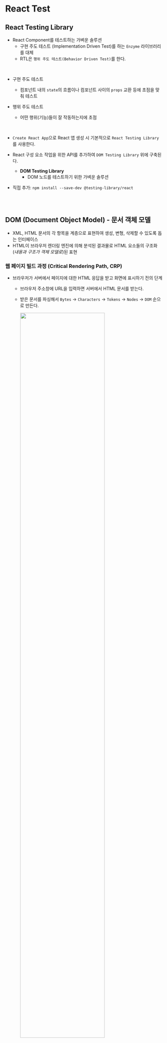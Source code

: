 # React Test

## React Testing Library

- React Component를 테스트하는 가벼운 솔루션
  - 구현 주도 테스트 (Implementation Driven Test)를 하는 `Enzyme` 라이브러리를 대체
  - RTL은 `행위 주도 테스트(Behavior Driven Test)`를 한다.

<br>

- 구현 주도 테스트
  - 컴포넌트 내의 `state`의 흐름이나 컴포넌트 사이의 `props` 교환 등에 초점을 맞춰 테스트

- 행위 주도 테스트
  - 어떤 행위(기능)들이 잘 작동하는지에 초점

<br>

- `Create React App`으로 React 앱 생성 시 기본적으로 `React Testing Library`를 사용한다.
- React 구성 요소 작업을 위한 API를 추가하여 `DOM Testing Library` 위에 구축된다.
  - **DOM Testing Library**
    - DOM 노드를 테스트하기 위한 가벼운 솔루션

- 직접 추가: `npm install --save-dev @testing-library/react`

<br><br>

## DOM (Document Object Model) - 문서 객체 모델

- XML, HTML 문서의 각 항목을 계층으로 표현하여 생성, 변형, 삭제할 수 있도록 돕는 인터페이스
- HTML이 브라우저 렌더링 엔진에 의해 분석된 결과물로 HTML 요소들의 구조화(*내용과 구조가 객체 모델로*)된 표현

### 웹 페이지 빌드 과정 (Critical Rendering Path, CRP)

- 브라우저가 서버에서 페이지에 대한 HTML 응답을 받고 화면에 표시하기 전의 단계
  - 브라우저 주소창에 URL을 입력하면 서버에서 HTML 문서를 받는다.
  - 받은 문서를 파싱해서 `Bytes` -> `Characters` -> `Tokens` -> `Nodes` -> `DOM` 순으로 만든다.

    <img src="01_React/img/rendering_test1.PNG" width="77%" />

- 웹 브라우저가 HTML 문서를 읽고, 스타일을 입힌 후 뷰포트에 표시하기까지의 과정
- [브라우저 렌더링 정리](https://github.com/in3166/TIL2/blob/main/docs/05_ETC/%EB%B8%8C%EB%9D%BC%EC%9A%B0%EC%A0%80_%EB%A0%8C%EB%8D%94%EB%A7%81.md)

<img src="01_React/img/cra_path.PNG" width="77%" />

<br>

- 과정 요약
  - DOM 트리까지
    - 문서를 읽어 파싱하고 어떤 내용을 페이지에 렌더링할지 결정
    - HTML, CSS + JavaScript

  - 렌더 트리 단계
    - 브라우저가 DOM과 CSSOM을 결합
    - 화면에 보이는 모든 콘텐츠와 스타일 정보를 포함하는 최종 렌더링 트리를 출력
    - 화면에 표시되는 모든 노드의 콘텐츠 및 스타일 정보를 포함
  
  - 레이아웃
    - 브라우저가 페이지에 표시되는 각 요소의 크기와 위치를 계산하는 단계
  
  - 페인트
    - 브라우저는 레이아웃 결과를 선택하고 픽셀을 화면에 표시한다.

<br>

## 프로젝트 생성하기

`npm create-react-app <project-directory>`

- `babel`, `webpack` 등을 따로 설정해주지 않아도 된다.
  - `babel`: 최신 자바스크립트 문법을 지원하지 않는 브라우저에서도 코드가 실행될 수 있게 변환
  - `webpack`: modern JavaScript application을 위한 `static module bundler`
    - 웹팩이 앱을 처리하면 내부적으로 프로젝트가 필요한 모든 모듈을 맵핑한 `dependency graph`를 빌드하고 하나 이상의 번들을 생성한다.

<br><br>

## Jest

- FaceBook에서 만든 테스팅 프레임 워크
- 최소한의 설정으로 동작, Test Case를 만들어 애플리케이션 코드가 잘 돌아가는지 확인한다.
- 단위(unit) 테스트를 위해 사용

<br>

- `React Testing Library`을 사용해 DOM을 렌더링하고 그 DOM을 `Jest`로 테스팅한다. (ex. RTL: `render()`, Jest: `expect()`)
- 또한, 테스트 코드를 짠 파일을 찾는 역할도 한다.
  - `filename.test.js`, `filename.spec.js`, `/tests`
  - 파일명에 `test`나 `spec`이 있거나 폴더명을 `tests`라고 설정 시 찾을 수 있다.

### Jest 시작하기

- Jest 라이브러리 설치: `npm install jest --save-dev`
- Test 스크립트 변경: `"test": "jest" or "jest --watchAll"`

- 테스트를 작성할 폴더 및 파일 기본 구조 생성

  ```md
  Test -> 단위 테스트 폴더 -> 단위 테스트 파일 '<대상 이름>.test.js'
       -> 통합 테스트 폴더 -> 통합 테스트 파일 '<대상이름>.test.init.js'
  ```

- `CRA`로 프로젝트 생성 시 이미 설치되어 있다.

<br>

### Jest 파일 구조 및 사용법

- `describe`: 여러 관련 테스트를 그룹화
- `it (= test)`: 개별 테스트를 수행하는 곳, 각 테스트를 작은 문장처럼 설명
- `expect`: expect 함수는 값을 테스트할 때마다 사용, matcher와 함께 사용됨
- `matcher`: 다른 방법으로 값을 테스트 하도록 사용 (`toBeTruthy()`, `toStringEqual`() 등)

```js

describe
  test (it){
    expect <-> matcher  
  }

  test (it){
    expect <-> matcher
  }
  //...

// 실제 예제
describe("Product Controller Create", () => {
  beforeEach(() => {
    req.body = newProduct;
  });

  it("should have a createProduct function", () => {
    expect(typeof productController.createProduct).tobe("function");
  });
  // ...
});
```

<br><br>

## React Testing Library 주요 API

- 프로젝트에서 기본 테스트 해보기
`npm test`

```js
// App.test.js
import { render, screen } from '@testing-library/react';
import App from './App';

test('renders learn react link', () => {
  // const {getByText} = render(<App />); 추천하지 않음
  render(<App />);
  const linkElement = screen.getByText(/learn react/i);
  expect(linkElement).toBeInTheDocument(); // element가 document에 존재하는지
});
```

- `render` 함수: DOM에 컴포넌트를 렌더링하느 함수
  - 인자로 렌더링할 컴포넌트를 받음
  - return: RTL에서 제공하는 쿼리함수와 기타 유틸리티 함수를 가진 객체 반환
  - Destructing 문법으로 원하는 쿼리만 가져올 수 있지만 소스 코드가 복잡해질 수 있어 `screen` 객체를 사용한다.
  - 쿼리 함수를 이용해 테스트를 진행

<br>

### 쿼리 함수

- 쿼리: 페이지에서 요소를 찾기 위해 테스트 라이브러리가 제공하는 방법
  - 여러 유형의 쿼리(`get`, `find`, `query`)가 존재
  - 유형 별로 요소의 발견되는지에 따라 오류를 발생시키는지 혹은 `Promise`를 반환하고 다시 시도하는지 다르다.

<br>

- `getBy...`
  - 쿼리에 일치하는 노드 반환
  - 요소가 없거나 둘 이상 일치하면 오류 발생
  - 둘 이상이 예상 되면 `getAllBy` 사용

<br/>

- `queryBy...`
  - 쿼리에 일치하는 노드를 반환
  - 요소가 없으면 `null` 반환
  - 둘 이상 일치 시 오류 반환
  - 둘 이상 예상 시 `queryAllBy` 사용

<br/>

- `findBy...`
  - 쿼리에 일치하는 요소 발견되면 `solved`되는 `Promise` 반환
  - 요소가 없거나 기본 제한 시간(1000ms) 후에 둘 이상 요소 발견 시 `reject`된다.
  - 둘 이상 예상 시 `findAllBy` 사용
  - `getBy` + `waitFor`

<br/>

- `waitFor`: 일정 기간 기다려야 할 때 사용하여 기대가 통과할 때까지 기다릴 수 있다.

| 쿼리 유형 | 0 Matches | 1 Match | > 1 Matches | Retry(Async/Await) |
| -|-|-|-|-|
|`getBy...` | Throw Error | Return Element | Throw Error | X |
|`queryBy...`| Return Null | Return Element | Throw Error | X |
|`findBy...`| Throw Error | Return Element | Throw Error | O |
|Muliple Elements
|`getAllBy...`| Throw Error | Return Array | Return Array | X |
|`queryAllBy...`| Return `[]` | Return Array | Return Array | X |
|`findAllBy...`| Throw Error | Return Array | Return Array | O |

<br/>

- `getByText`
  - 정확히 일치하는 문자열을 찾는다.
  - 포함하는 문자열을 찾기위해선 정규식 사용
  - `screen.getByText(/loading/i)`

<br/>

- `getByRole`
  - `html` 요소가 가진 `role`로 가져온다.
  - `<h1>` ~ `<h6>`: heading
  - `<button>`: button
  - `<a>`: link
  - `<checkbox>`: checkbox
  - `<radio>`: radio
  - `<select>`: combobox
  - `<input type="text">`, `<textarea>`: textbox
  - `<input type="number">`: spinbutton
  - `screen.getByRole('heading', { level: 1 })`: `<h1>`을 찾음

  ```html
  <label htmlFor="username">이름</label>
  <input type="text" id="username" />
  <label htmlFor="profile">자기소개</label>
  <textarea id="profile"></textarea>
  ```

  - `name`: `label`의 text를 써준다.

  ```js
  const inputElement = screen.getByRole("textbox");
  expect(inputElement).toBeInTheDocument();
  // 에러 발생 textbox가 여러개 존재 => allby를 쓰던가 특정해준다.
  const inputElement = screen.getByRole("textbox", {name: "자기소개"});
  // name을 사용하여 label을 검색하는 것은 label을 찾는게 아니라 연결된 textbox를 찾는다.
  // 아래도 마찬가지다.
  const inpuElement = screen.getByLabelText("자기소개");

  // 만약 name이 같은 경우는? => 위의 label 이름을 자기소개로 바꾼다.
  // selector를 사용해 특정해준다.
  const inpuElement = screen.getByLabelText("자기소개", {
    selector: "textarea"
  });
  ```

- `getByDisplayValue`: `input`의 value로 접근 가능

  ```html
  <input type="text" id="username" value="te" readOnly />
  ```

  ```js
  const inpuElement = screen.getByDisplayValue("te");
  ```

<br/>

- `getByAltText`
  - `<img>`의 `alt` text로 가져온다.

- `getByPlaceholderText`
- `getByTitle`

- `getByTestId`: 최후의 수단
  - `text`가 동적으로 변경되는 경우 사용 가능
  - 하지만, 기존 코드에 `data-testid`처럼 무언가 추가되어야 한다. (프로젝트와 관련없는)

```html
<div data-testid="my-div" />
```

```js
const inpuElement = screen.getByTestId("my-div");
```

<br/>

### Custom Matchers

- [github.com/testing-library/jest-dom](https://github.com/testing-library/jest-dom)
- [Jest](https://jestjs.io/docs/expect)
- [testing-library.com](https://testing-library.com/docs/queries/about/#priority)

<br><br>

## ESLint Plugins

- 개발자가 규칙을 가지고 코드를 짤 수 있게 도와주는 라이브러리
- 가이드 라인 제시, 문법에 오류 발생 시 알려주는 역할
- 포멧터(Formatter) 역할도 하지만 주요 기능은 문법 오류를 잡아준다.

### ESLint 설치하기

- VSCode에서 `ESLint 익스텐션` 설치
  - CRA 프로젝트는 기본으로 eslint가 설정되어 있지만 VSCode에서 바로 확인할 수 없고 터미널에서 확인 가능

- eslint 설정파일 생성
  - `package.json`의 `eslintConfig` 부분 삭제 후 `.eslintrc.json` 파일 생성

- Testing을 위한 ESLint Plugins 설치
  - Plugins?
    - eslint에서 기본으로 제공하지 않는 규칙들을 플러그인을 통해 사용

  ```terminal
  npm install eslint-plugin-testing-library eslint-plugin-jest-dom --save-dev
  ```

- esilint 설정 파일 추가
  - 'plugins' 항목: 플러그인 추가
  - 'extends' 항목: 추가한 플러그인을 사용하겠다고 규칙 설정
  - 'rule` 항목: 규칙을 직접 변경하고자 할 때 설정

```json
{
  "plugins": ["testing-library", "jest-dom"],
  "extends": [
    "react-app",
    "react-app/jest",
    "plugin:testing-library/react",
    "plugin:jest-dom/recommended"
  ]
}
```

<br>

## Prettier 설치 및 설정

- 주로 코드 형식을 맞추는데 사용
- 코드 포멧터 역할

### Prettier 설치하기

- `npm`으로 설치: 포맷을 공유하면 같이 개발하기 용이
- `VSCode` 익스텐션으로 설치: 혼자 편하게 사용가능

<br><br>

## Test Driven Development (TDD)

- 실제 코드 작성 전 테스트 코드를 먼저 작성
- 그 후, 테스트 코드를 Pass할 수 있는 실제 코드를 작성

### TDD 장점

- 많은 기능을 테스트하기에 코드에 안정성 부여
- 실제 개발하면서 많은 시간이 소요되는 부분은 디버깅 부분이다. TDD를 사용하면 디버깅 시간이 줄어들고 개발 시간도 줄어든다.
- 소스 코드를 신중히 짜게 되므로 께끗하고 간결한 코드가 나올 확률이 높다.

<br><br><br>

<출처>

- [따라하며 배우는 리액트 테스트](https://www.inflearn.com/course/%EB%94%B0%EB%9D%BC%ED%95%98%EB%8A%94-%EB%A6%AC%EC%95%A1%ED%8A%B8-%ED%85%8C%EC%8A%A4%ED%8A%B8)

- [코딩앙마](https://www.youtube.com/watch?v=pGOjg4hMf3A)
